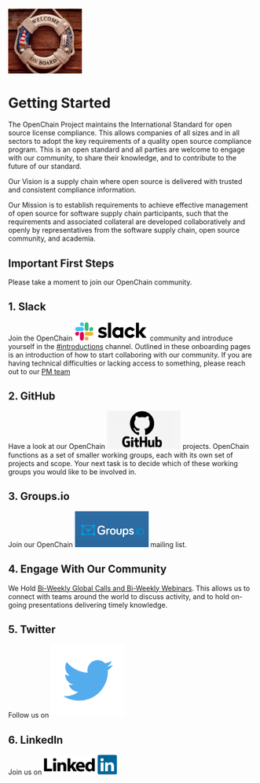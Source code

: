 [<img src="./img/Onboard image.png" alt="drawing" width="150"/>](https://www.openchainproject.org/)


# Getting Started

The OpenChain Project maintains the International Standard for open source license compliance. This allows companies of all sizes and in all sectors to adopt the key requirements of a quality open source compliance program. This is an open standard and all parties are welcome to engage with our community, to share their knowledge, and to contribute to the future of our standard.

Our Vision is a supply chain where open source is delivered with trusted and consistent compliance information.

Our Mission is to establish requirements to achieve effective management of open source for software supply chain participants, such that the requirements and associated collateral are developed collaboratively and openly by representatives from the software supply chain, open source community, and academia.

## Important First Steps

Please take a moment to join our OpenChain community.

## 1. Slack

Join the OpenChain [<img src="./img/slack.png" alt="drawing" width="150"/>](https://openchainproject.slack.com/) community and introduce yourself in the [#introductions](https://openchainproject.slack.com/archives/C03G1FE8T0W) channel. Outlined in these onboarding pages is an introduction of how to start collaboring with our community. If you are having technical difficulties or lacking access to something, please reach out to our [PM team](mailto:helpdesk@lists.openchainproject.org)

## 2. GitHub

Have a look at our OpenChain [<img src="./img/github_logo.png" alt="drawing" width="150"/>](https://github.com/OpenChain-Project) projects. OpenChain functions as a set of smaller working groups, each with its own set of projects and scope. Your next task is to decide which of these working groups you would like to be involved in. 

## 3. Groups.io

Join our OpenChain [<img src="./img/groups.io logo.jpeg" alt="drawing" width="150"/>](https://lists.openchainproject.org/g/main/join) mailing list.    

## 4. Engage With Our Community


We Hold [Bi-Weekly Global Calls and Bi-Weekly Webinars](https://www.openchainproject.org/community). This allows us to connect with teams around the world to discuss activity, and to hold on-going presentations delivering timely knowledge.

## 5. Twitter

Follow us on [<img src="./img/twitter_PNG3.png" alt="drawing" width="150"/>](https://twitter.com/openchainproj/)

## 6. LinkedIn

Join us on [<img src="./img/linkedIn.png" alt="drawing" width="150"/>](https://www.linkedin.com/company/openchain/)


